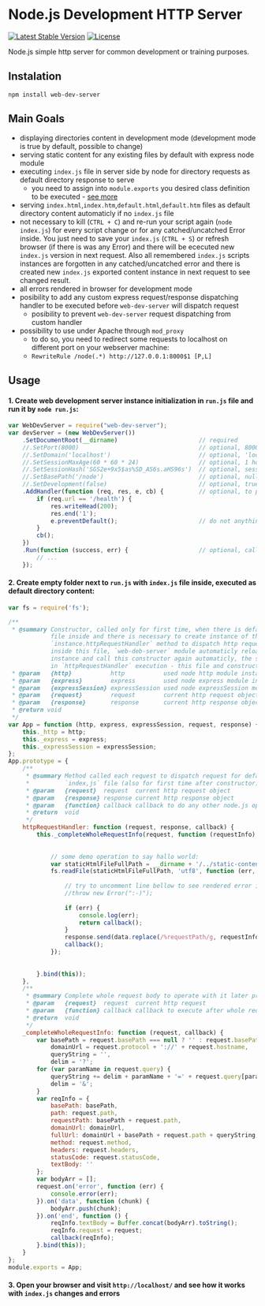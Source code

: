 # Node.js Development HTTP Server

[![Latest Stable Version](https://img.shields.io/badge/Stable-v1.6.0-brightgreen.svg?style=plastic)](https://github.com/web-dev-server/web-dev-server/releases)
[![License](https://img.shields.io/badge/Licence-BSD-brightgreen.svg?style=plastic)](https://github.com/web-dev-server/web-dev-server/blob/master/LICENCE.md)

Node.js simple http server for common development or training purposes.

## Instalation
```shell
npm install web-dev-server
```

## Main Goals
- displaying directories content in development mode (development mode is true by default, possible to change)
- serving static content for any existing files by default with express node module
- executing `index.js` file in server side by node for directory requests as default directory 
  response to serve
    - you need to assign into `module.exports` you desired class definition to be executed - [see more](https://github.com/web-dev-server/example-helloworld/blob/master/dynamic-content/index.js)
- serving `index.html`,`index.htm`,`default.html`,`default.htm` files as default directory content automaticly if no `index.js` file
- not necessary to kill (`CTRL + C`) and re-run your script again (`node index.js`) for every script change 
  or for any catched/uncatched Error inside. You just need to save your `index.js` (`CTRL + S`) or refresh 
  browser (if there is was any Error) and there will be ececuted new `index.js` version in next request.
  Also all remembered `index.js` scripts instances are forgotten in any catched/uncatched error 
  and there is created new `index.js` exported content instance in next request to see changed result.
- all errors rendered in browser for development mode
- posibility to add any custom express request/response dispatching handler to be executed before 
  `web-dev-server` will dispatch request
    - posibility to prevent `web-dev-server` request dispatching from custom handler
- possibility to use under Apache through `mod_proxy`
    - to do so, you need to redirect some requests to localhost on different port on your webserver machine:
    - `RewriteRule /node(.*) http://127.0.0.1:8000$1 [P,L]`

## Usage
#### 1. Create web development server instance initialization in `run.js` file and run it by `node run.js`:
```javascript
var WebDevServer = require("web-dev-server");
var devServer = (new WebDevServer())
    .SetDocumentRoot(__dirname)                       // required
    //.SetPort(8000)                                  // optional, 8000 by default
    //.SetDomain('localhost')                         // optional, 'localhost' by default
    //.SetSessionMaxAge(60 * 60 * 24)                 // optional, 1 hour by default, seconds
    //.SetSessionHash('SGS2e+9x5$as%SD_AS6s.aHS96s')  // optional, session id hash salt
    //.SetBasePath('/node')                           // optional, null by default, useful for apache proxy modes
    //.SetDevelopment(false)                          // optional, true by default to display Errors and directory content
    .AddHandler(function (req, res, e, cb) {          // optional, to prepend any execution before `web-dev-server` module execution
        if (req.url == '/health') {
            res.writeHead(200);
            res.end('1');
            e.preventDefault();                       // do not anything else in `web-dev-server` module for this request
        }
        cb();
    })
    .Run(function (success, err) {                    // optional, callback called after server has been started or after error ocured
		// ...
	});
```
#### 2. Create empty folder next to `run.js` with `index.js` file inside, executed as default directory content:
```javascript
var fs = require('fs');

/**
 * @summary Constructor, called only for first time, when there is default directory request with index.js 
            file inside and there is necessary to create instance of this `module.exports` content to call 
            `instance.httpRequestHandler` method to dispatch http request. If there is detected any file change
            inside this file, `web-deb-server` module automaticly reload content of this file and it creates
            instance and call this constructor again automaticly, the same behaviour if there is any catched error 
            in `httpRequestHandler` execution - this file and constructor is loaded and called again - to develop more comfortably.
 * @param   {http}           http           used node http module instance
 * @param   {express}        express        used node express module instance
 * @param   {expressSession} expressSession used node expressSession module instance
 * @param   {request}        request        current http request object
 * @param   {response}       response       current http response object
 * @return void
 */
var App = function (http, express, expressSession, request, response) {
    this._http = http;
    this._express = express;
    this._expressSession = expressSession;
};
App.prototype = {
    /**
     * @summary Method called each request to dispatch request for default directory content containing 
     *          `index,js` file (also for first time after constructor). 
     * @param   {request}  request  current http request object
     * @param   {response} response current http response object
     * @param   {function} callback callback to do any other node.js operations
     * @return  void
     */
    httpRequestHandler: function (request, response, callback) {
        this._completeWholeRequestInfo(request, function (requestInfo) {
            
            
            // some demo operation to say hallo world:
            var staticHtmlFileFullPath = __dirname + '/../static-content/index.html';
            fs.readFile(staticHtmlFileFullPath, 'utf8', function (err, data) {
                
                // try to uncomment line bellow to see rendered error in browser:
                //throw new Error(":-)");
                
                if (err) {
                    console.log(err);
                    return callback();
                }
                response.send(data.replace(/%requestPath/g, requestInfo.url));
                callback();
            });
            
            
        }.bind(this));
    },
    /**
     * @summary Complete whole request body to operate with it later properly (encode json data or anything else...)
     * @param   {request}  request  current http request
     * @param   {function} callback callback to execute after whole request body is loaded or request loading failed
     * @return  void
     */
    _completeWholeRequestInfo: function (request, callback) {
        var basePath = request.basePath === null ? '' : request.basePath,
            domainUrl = request.protocol + '://' + request.hostname,
            queryString = '', 
            delim = '?';
        for (var paramName in request.query) {
            queryString += delim + paramName + '=' + request.query[paramName];
            delim = '&';
        }
        var reqInfo = {
            basePath: basePath,
            path: request.path,
            requestPath: basePath + request.path,
            domainUrl: domainUrl,
            fullUrl: domainUrl + basePath + request.path + queryString,
            method: request.method,
            headers: request.headers,
            statusCode: request.statusCode,
            textBody: ''
        };
        var bodyArr = [];
        request.on('error', function (err) {
            console.error(err);
        }).on('data', function (chunk) {
            bodyArr.push(chunk);
        }).on('end', function () {
            reqInfo.textBody = Buffer.concat(bodyArr).toString();
            reqInfo.request = request;
            callback(reqInfo);
        }.bind(this));
    }
};
module.exports = App;
```
#### 3. Open your browser and visit `http://localhost/` and see how it works with `index.js` changes and errors
